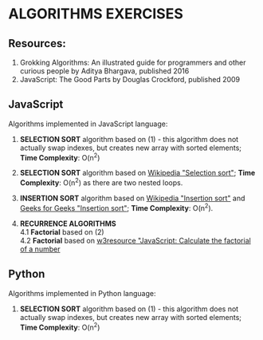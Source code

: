 # ALGORITHMS EXERCISES

## Resources:

1. Grokking Algorithms: An illustrated guide for programmers and other curious people by Aditya Bhargava, published 2016
2. JavaScript: The Good Parts by Douglas Crockford, published 2009

## JavaScript

Algorithms implemented in JavaScript language:

1.  **SELECTION SORT** algorithm based on (1) - this algorithm does not actually swap indexes, but creates new array with sorted elements; **Time Complexity**: O(n<sup>2</sup>)

2.  **SELECTION SORT** algorithm based on [Wikipedia "Selection sort"](https://pl.wikipedia.org/wiki/Sortowanie_przez_wybieranie "Wikipedia 'Selection sort'"); **Time Complexity**: O(n<sup>2</sup>) as there are two nested loops.

3.  **INSERTION SORT** algorithm based on [Wikipedia "Insertion sort"](https://pl.wikipedia.org/wiki/Sortowanie_przez_wstawianie "Wikipedia 'Insertion sort'") and [Geeks for Geeks "Insertion sort"](https://www.geeksforgeeks.org/insertion-sort/ "Geeks for Geeks 'Insertion sort'"); **Time Complexity**: O(n<sup>2</sup>).

4.  **RECURRENCE ALGORITHMS**  
    4.1 **Factorial** based on (2)  
    4.2 **Factorial** based on [w3resource "JavaScript: Calculate the factorial of a number]("https://www.w3resource.com/javascript-exercises/javascript-recursion-function-exercise-1.php")

## Python

Algorithms implemented in Python language:

1.  **SELECTION SORT** algorithm based on (1) - this algorithm does not actually swap indexes, but creates new array with sorted elements; **Time Complexity**: O(n<sup>2</sup>)
